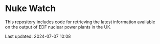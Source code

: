 # Nuke Watch

This repository includes code for retrieving the latest information available on the output of EDF nuclear power plants in the UK.

Last updated: 2024-07-07 10:08